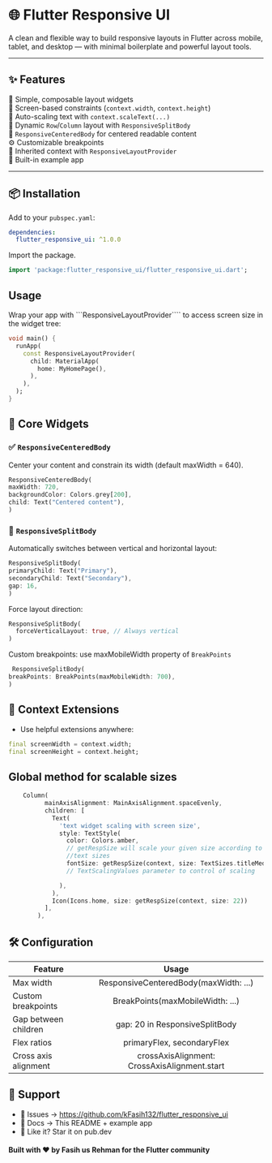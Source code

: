# 🌐 Flutter Responsive UI

A clean and flexible way to build responsive layouts in Flutter across mobile, tablet, and desktop — with minimal boilerplate and powerful layout tools.

---

## ✨ Features

🧱 Simple, composable layout widgets  
📐 Screen-based constraints (`context.width`, `context.height`)  
🔡 Auto-scaling text with `context.scaleText(...)`  
🔀 Dynamic `Row`/`Column` layout with `ResponsiveSplitBody`  
🧩 `ResponsiveCenteredBody` for centered readable content  
⚙️ Customizable breakpoints  
🧠 Inherited context with `ResponsiveLayoutProvider`  
🧪 Built-in example app

---

## 📦 Installation

Add to your `pubspec.yaml`:

```yaml
dependencies:
  flutter_responsive_ui: ^1.0.0
```

Import the package.
```dart
import 'package:flutter_responsive_ui/flutter_responsive_ui.dart';
```


## Usage

Wrap your app with ```ResponsiveLayoutProvider```` to access screen size in the widget tree:

```dart
void main() {
  runApp(
    const ResponsiveLayoutProvider(
      child: MaterialApp(
        home: MyHomePage(),
      ),
    ),
  );
}
```

## 🧱 Core Widgets

### ✅ ```ResponsiveCenteredBody```
  Center your content and constrain its width (default maxWidth = 640).

  ```dart
  ResponsiveCenteredBody(
  maxWidth: 720,
  backgroundColor: Colors.grey[200],
  child: Text("Centered content"),
)
```
### 🔀 ```ResponsiveSplitBody```
  Automatically switches between vertical and horizontal layout:

  ```dart
  ResponsiveSplitBody(
  primaryChild: Text("Primary"),
  secondaryChild: Text("Secondary"),
  gap: 16,
)
```

Force layout direction:

```dart
ResponsiveSplitBody(
  forceVerticalLayout: true, // Always vertical
)
```
Custom breakpoints:
            use maxMobileWidth property of ```BreakPoints```
  ```dart
   ResponsiveSplitBody(
  breakPoints: BreakPoints(maxMobileWidth: 700),
)
```

## 📐 Context Extensions
  - Use helpful extensions anywhere:

```dart
final screenWidth = context.width;
final screenHeight = context.height;
```
## Global method for scalable sizes

 

```dart
    Column(
          mainAxisAlignment: MainAxisAlignment.spaceEvenly,
          children: [
            Text(
              'text widget scaling with screen size',
              style: TextStyle(
                color: Colors.amber,
                // getRespSize will scale your given size according to screen size and TextSizes is class where you can some standarad 
                //text sizes
                fontSize: getRespSize(context, size: TextSizes.titleMedium),
                // TextScalingValues parameter to control of scaling 

              ),
            ),
            Icon(Icons.home, size: getRespSize(context, size: 22))
          ],
        ),

```
## 🛠️ Configuration
 
| Feature           |      Usage                   |
|-------------------|:------------------------------------------:|
| Max width | 	ResponsiveCenteredBody(maxWidth: ...) | 
| Custom breakpoints |   BreakPoints(maxMobileWidth: ...)  |  
| Gap between children |gap: 20 in ResponsiveSplitBody |   
| Flex ratios |  primaryFlex, secondaryFlex   |  
| Cross axis alignment |	crossAxisAlignment: CrossAxisAlignment.start |   

## 💬 Support 

-  🐛 Issues → https://github.com/kFasih132/flutter_responsive_ui
-  📖 Docs → This README + example app
-  🌟 Like it? Star it on pub.dev


#### Built with ❤️ by Fasih us Rehman for the Flutter community